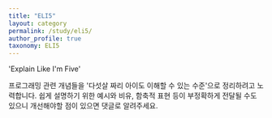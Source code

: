 ```yaml
---
title: "ELI5"
layout: category
permalink: /study/eli5/
author_profile: true
taxonomy: ELI5
---
```


'Explain Like I'm Five'

프로그래밍 관련 개념들을 '다섯살 짜리 아이도 이해할 수 있는 수준'으로 정리하려고 노력합니다. 쉽게 설명하기 위한 예시와 비유, 함축적 표현 등이 부정확하게 전달될 수도 있으니 개선해야할 점이 있으면 댓글로 알려주세요. 
